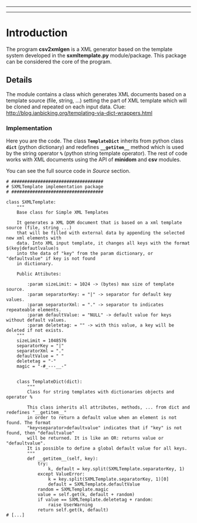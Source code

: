 
---





---


# Introduction #

The program **csv2xmlgen** is a XML generator based on the template system developed
in the **sxmltemplate.py** module/package. This package can be considered the core
of the program.

## Details ##

The module contains a class which generates XML documents based on a template
source (file, string, ...) setting the part of XML template which will be cloned
and repeated on each input data.
Clue: http://blog.ianbicking.org/templating-via-dict-wrappers.html

### Implementation ###

Here you are the code. The class **`TemplateDict`** inherits from python class
**`dict`** (python dictionary) and redefines **`__getitem__`** method which is
used by the string operator **`%`** (python string template operator). The rest
of code works with XML documents using the API of **minidom** and **csv** modules.

You can see the full source code in _Source_ section.

```
# ###################################
# SXMLTemplate implementation package
# ###################################

class SXMLTemplate:
    """
    Base class for Simple XML Templates

    It generates a XML DOM document that is based on a xml template source (file, string ...) 
    that will be filled with external data by appending the selected new xml elements with  
    data. Into XML input template, it changes all keys with the format $(key|defautlvalue)s 
    into the data of "key" from the param dictionary, or "defaultvalue" if key is not found 
    in dictionary.
    
    Public Attibutes:

        :param sizeLimit: = 1024 -> (bytes) max size of template source.
        :param separatorKey: = "|" -> separator for default key values.
        :param separatorXml: = "." -> separator to indicates repeateable elements.
        :param defaultValue: = "NULL" -> default value for keys without default values.
        :param deletetag: = "" -> with this value, a key will be deleted if not exists.
    """
    sizeLimit = 1048576 
    separatorKey = "|"
    separatorXml = "."
    defaultValue = " "
    deletetag = "-"
    magic = "-#_---__-"


    class TemplateDict(dict):
        """
        Class for string templates with dictionaries objects and operator %

        This class inherits all attributes, methods, ... from dict and redefines "__getitem__"
        in order to return a default value when an element is not found. The format 
        "key<separator>defaultvalue" indicates that if "key" is not found, then "defaultvalue" 
        will be returned. It is like an OR: returns value or "defaultvalue". 
        It is possible to define a global default value for all keys.
        """
        def __getitem__(self, key):
            try:
                k, default = key.split(SXMLTemplate.separatorKey, 1)
            except ValueError:
                k = key.split(SXMLTemplate.separatorKey, 1)[0]
                default = SXMLTemplate.defaultValue
            random = SXMLTemplate.magic
            value = self.get(k, default + random)
            if value == SXMLTemplate.deletetag + random:
                raise UserWarning
            return self.get(k, default)
# [...]
```